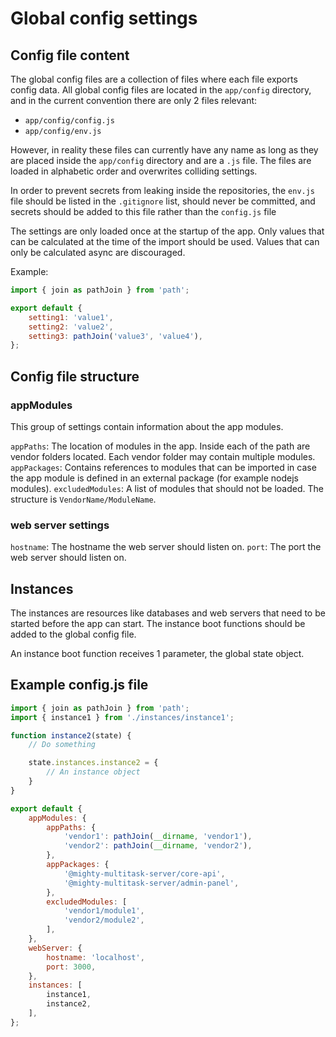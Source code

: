 # Global config settings

## Config file content
The global config files are a collection of files where each file exports
config data. All global config files are located in the `app/config` directory,
and in the current convention there are only 2 files relevant:

- `app/config/config.js`
- `app/config/env.js`

However, in reality these files can currently have any name as long as they are
placed inside the `app/config` directory and are a `.js` file.
The files are loaded in alphabetic order and overwrites colliding settings.

In order to prevent secrets from leaking inside the repositories, the `env.js`
file should be listed in the `.gitignore` list, should never be committed,
and secrets should be added to this file rather than the `config.js` file

The settings are only loaded once at the startup of the app.
Only values that can be calculated at the time of the import should be used.
Values that can only be calculated async are discouraged.

Example:
```js
import { join as pathJoin } from 'path';

export default {
    setting1: 'value1',
    setting2: 'value2',
    setting3: pathJoin('value3', 'value4'),
};
```

## Config file structure

### appModules

This group of settings contain information about the app modules.

`appPaths`: The location of modules in the app. Inside each of the path are vendor folders located.
            Each vendor folder may contain multiple modules.
`appPackages`: Contains references to modules that can be imported in case the app module is defined in an external package (for example nodejs modules).
`excludedModules`: A list of modules that should not be loaded. The structure is `VendorName/ModuleName`.

### web server settings

`hostname`: The hostname the web server should listen on.
`port`: The port the web server should listen on.

## Instances

The instances are resources like databases and web servers that need to be started before the app can start. The instance boot functions should be added to the global config file.

An instance boot function receives 1 parameter, the global state object.

## Example config.js file
```js
import { join as pathJoin } from 'path';
import { instance1 } from './instances/instance1';

function instance2(state) {
    // Do something

    state.instances.instance2 = {
        // An instance object
    }
}

export default {
    appModules: {
        appPaths: {
            'vendor1': pathJoin(__dirname, 'vendor1'),
            'vendor2': pathJoin(__dirname, 'vendor2'),
        },
        appPackages: {
            '@mighty-multitask-server/core-api',
            '@mighty-multitask-server/admin-panel',
        },
        excludedModules: [
            'vendor1/module1',
            'vendor2/module2',
        ],
    },
    webServer: {
        hostname: 'localhost',
        port: 3000,
    },
    instances: [
        instance1,
        instance2,
    ],
};